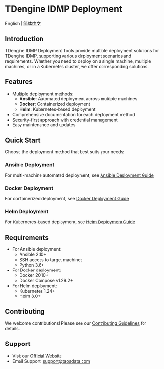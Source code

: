 # TDengine IDMP Deployment

English | [简体中文](README-CN.md)

## Introduction

TDengine IDMP Deployment Tools provide multiple deployment solutions for TDengine IDMP, supporting various deployment scenarios and requirements. Whether you need to deploy on a single machine, multiple machines, or in a Kubernetes cluster, we offer corresponding solutions.

## Features

- Multiple deployment methods:
  - **Ansible**: Automated deployment across multiple machines
  - **Docker**: Containerized deployment
  - **Helm**: Kubernetes-based deployment
- Comprehensive documentation for each deployment method
- Security-first approach with credential management
- Easy maintenance and updates

## Quick Start

Choose the deployment method that best suits your needs:

### Ansible Deployment
For multi-machine automated deployment, see [Ansible Deployment Guide](ansible/README.md)

### Docker Deployment
For containerized deployment, see [Docker Deployment Guide](docker/README.md)

### Helm Deployment
For Kubernetes-based deployment, see [Helm Deployment Guide](helm/README.md)

## Requirements

- For Ansible deployment:
  - Ansible 2.10+
  - SSH access to target machines
  - Python 3.6+
- For Docker deployment:
  - Docker 20.10+
  - Docker Compose v1.29.2+
- For Helm deployment:
  - Kubernetes 1.24+
  - Helm 3.0+

## Contributing

We welcome contributions! Please see our [Contributing Guidelines](https://github.com/taosdata/TDengine/blob/main/CONTRIBUTING.md) for details.

## Support

- Visit our [Official Website](https://tdengine.com)
- Email Support: support@taosdata.com
